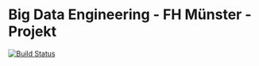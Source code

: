 # Big Data Engineering - FH Münster - Projekt

[![Build Status](https://travis-ci.com/kutzilla/bde-project.svg?token=sVFsn6MbRsFLvenMx9sG&branch=master)](https://travis-ci.com/kutzilla/bde-project)
